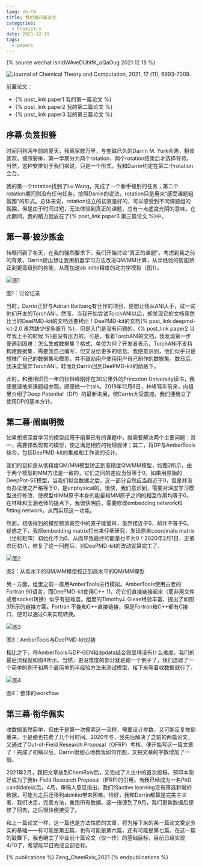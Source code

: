```yaml
---
lang: zh-CN
title: 我的第四篇论文
categories:
  - Chemistry
date: 2021-12-19
tags:
  - papers
---
```

{% source wechat isnIdWAveDUhlfK_oQaOug 2021 12 18 %}

![Journal of Chemical Theory and Computation, 2021, 17 (11), 6993-7009.](https://pic.njzjz.win/p0.png)

前置论文：
- {% post_link paper1 我的第一篇论文 %}
- {% post_link paper2 我的第二篇论文 %}
- {% post_link paper3 我的第三篇论文 %}

## 序幕·负笈担簦

时间回到两年前的夏天，我离家数万里，与套磁已久的Darrin M. York会晤，相谈甚欢。按照安排，第一学期分为两个rotation，两个rotation结束后才选择导师。当然，这种安排对于我们来说，只是一个形式，我和Darrin约定在第二个rotation会合。

我的第一个rotation找到了Lu Wang，完成了一个新手级别的任务；第二个rotation期间则没有任何任务，按照Darrin的说法，rotation只是用来“感受课题组氛围”的形式。总体来说，rotation设立的初衷是好的，可以感受到不同课题组的氛围，但是由于时间过短，无法体验到真正的课题，总有一点虚度光阴的意味。在此期间，我的精力就放在了{% post_link paper3 第三篇论文 %}中。
<!--more-->

## 第一幕·披沙拣金

转眼间到了冬天，在我的强烈要求下，我们开始讨论“真正的课题”。考虑到我之前的背景，Darrin提出想让我用机器学习方法改进QM/MM计算，从半经验的势能矫正到更高级别的势能，从而加速ab initio精度的动力学模拟（图1）。

![图1](https://pic.njzjz.win/p1.jpg)

图1：讨论记录

当时，Darrin正好与Adrian Roitberg有合作的项目，便想让我从ANI入手，试一试他们开发的TorchANI。然而，当我开始尝试TorchANI以后，却发现它的文档竟然比当时DeePMD-kit的文档还要稀烂！DeePMD-kit的文档{% post_link deepmd-kit-2.0 虽然缺少很多细节 %}，但是入门是没有问题的，{% post_link paper2 当年我上手的时候 %}是没有压力的。可是，看着TorchANI的文档，我发现第一步便遇到困难：怎么生成数据集？格式、单位为何？开发者表示，TorchANI不支持构建数据集，需要我自己编写，但又没给更多的信息。我便意识到，他们似乎只是想推广自己的数据集和模型，并不鼓励用户使用用户自己制作的数据集。数日后，我决定放弃TorchANI，转而劝Darrin回到DeePMD-kit的荫蔽下。

此时，和我相识已一年的张林峰刚好在30公里外的Princeton University读书，我便邀请他来课题组参观，顺便做一个talk。2019年12月6日，林峰驾车前来，向组里介绍了Deep Potential（DP）的最新进展，使Darrin大受震撼。我们便确立了使用DP的基本方针。

## 第二幕·阐幽明微

如果想把深度学习的模型应用于组里已有的课题中，就需要解决两个主要问题：其一，需要修改现有的模型，使之满足相应的物理规律；其二，将DP与AmberTools结合，包括DeePMD-kit的集成和工作流的设计。

我们的目标是从低精度QM/MM模型矫正到高精度QM/MM模型，如图2所示，由于两个模型的MM方法是一致的，它们之间的差应当恒等于0。如果用原始的DeepPot-SE模型，当我们拟合数据之后，这一部分自然应当趋近于0，但是并没有办法使之严格等于0，是unphysical的。很快，我们意识到，需要对深度学习模型进行修改，使模型中MM原子本身的能量和MM原子之间的相互作用均等于0。在林峰和王涵老师的提点下，我很快明白，需要修改embedding network和fitting network，从而实现这一功能。

然而，初版得到的模型预测真空中的原子能量时，虽然接近于0，却并不等于0。疑惑之下，我把embedding matrix打出来仔细研究，发现原来coordinate matrix（坐标矩阵）初始化不为0，从而导致最终的能量也不为0！2020年2月1日，正值农历初八，修复了这一问题后，对DeePMD-kit的改动就算完工了。

![图2](https://pic.njzjz.win/p2.png)

图2：从低水平的QM/MM模型校正到高水平的QM/MM模型

另一方面，组里之前一直用AmberTools进行模拟。AmberTools使用古老的Fortran 90语言，而DeePMD-kit使用C++ 11，将它们直接链接起来（而非用文件或者socket转换）似乎有些难度。组里的TimothyJ. Giese经验丰富，提出了如图3所示的链接方案。Fortran 不能和C++直接链接，但是Fortran和C++都有C接口，便可以通过C来实现转换。

![图3](https://pic.njzjz.win/p3.png)

图3：AmberTools与DeePMD-kit对接

相比之下，将AmberTools与DP-GEN和dpdata结合则显得没有什么难度，我们的最后流程就如图4所示。当然，更没难度的部分就是跑一个例子了，我们选取了一个简单的例子和两个最简单的半经验方法来测试模型，接下来等着收数据就行了。

![图4](https://pic.njzjz.win/p4.png)

图4：整体的workflow

## 第三幕·衔华佩实

收数据虽然简单，但由于是第一次摸索这一流程，需要设计参数，又可能反复推倒重来，于是便也花费了几个月时间。2020年冬，我先后解决了之前的两篇论文，又通过了Out-of-Field Research Proposal（OFRP）考核，便开始写这一篇文章了！完成了初稿以后，Darrin很细心地教我如何作图，又把文章的字数增加了一倍。

2021年2月，我把文章放到ChemRxiv后，又完成了人生中的首次投稿。预印本刚好成为了我In-Field Research Proposal（IFRP)的引用。当我已经成为一名PhD candidate以后，4月，审稿人意见指出，我们的active learning没有筛选新增的数据，可能为之后迁移到abinitio带来困难。恰好，我和Darrin都算是完美主义者，我们决定，完善方法，重跑所有数据。这一拖便到了9月，我们更新数据后便修了回去，之后很快便接受了。

和上一篇论文一样，这一篇也是方法性质的文章，将为接下来的某一篇论文奠定夯实的基础——有可能是第五篇，也有可能是第六篇，还有可能是第七篇。在这一篇的鼓舞下，我也确立了毕业前十篇论文（仅一作）的基础目标，目前已经实现4/10了，希望能早日完成全部目标。

{% publications %}
Zeng_ChemRxiv_2021
{% endpublications %}
